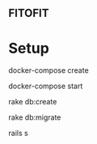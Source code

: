 ## FITOFIT

# Setup
docker-compose create

docker-compose start

rake db:create

rake db:migrate

rails s